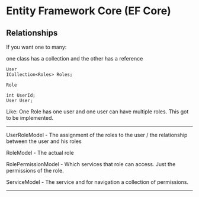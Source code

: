 # Entity Framework Core (EF Core)

## Relationships

If you want one to many:

one class has a collection and the other has a reference

```
User
ICollection<Roles> Roles;
```

```
Role

int UserId;
User User;
```

Like: One Role has one user and one user can have multiple roles. This got to be implemented.


-----
UserRoleModel - The assignment of the roles to the user / the relationship between the user and his roles

RoleModel - The actual role

RolePermissionModel - Which services that role can access. Just the permissions of the role.

ServiceModel - The service and for navigation a collection of permissions.

-----

